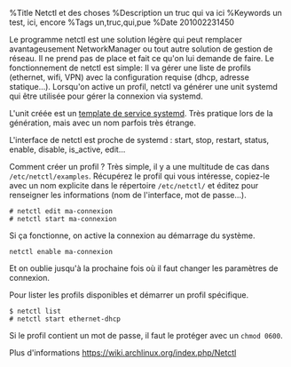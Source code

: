%Title Netctl et des choses
%Description un truc qui va ici
%Keywords un test, ici, encore
%Tags un,truc,qui,pue
%Date 201002231450

Le programme netctl est une solution légère qui peut remplacer avantageusement NetworkManager ou tout autre solution de gestion de réseau. Il ne prend pas de place et fait ce qu'on lui demande de faire. Le fonctionnement de netctl est simple: Il va gérer une liste de profils (ethernet, wifi, VPN) avec la configuration requise (dhcp, adresse statique…). Lorsqu'on active un profil, netctl va générer une unit systemd qui être utilisée pour gérer la connexion via systemd.

L'unit créée est un [template de service systemd](https://ibug.io/blog/2019/07/systemd-service-template/). Très pratique lors de la génération, mais avec un nom parfois très étrange.  

L'interface de netctl est proche de systemd : start, stop, restart, status, enable, disable, is_active, edit...

Comment créer un profil ? Très simple, il y a une multitude de cas dans `/etc/netctl/examples`. Récupérez le profil qui vous intéresse, copiez-le avec un nom explicite dans le répertoire `/etc/netctl/` et éditez pour renseigner les informations (nom de l'interface, mot de passe…).

    # netctl edit ma-connexion
    # netctl start ma-connexion

Si ça fonctionne, on active la connexion au démarrage du système.

    netctl enable ma-connexion

Et on oublie jusqu'à la prochaine fois où il faut changer les paramètres de connexion.

Pour lister les profils disponibles et démarrer un profil spécifique.

    $ netctl list
    # netctl start ethernet-dhcp

Si le profil contient un mot de passe, il faut le protéger avec un `chmod 0600`.

Plus d'informations https://wiki.archlinux.org/index.php/Netctl
